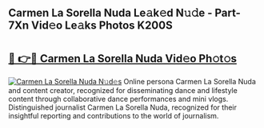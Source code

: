 ## Carmen La Sorella Nuda Le𝚊k𝚎d N𝚞𝚍e - Part-7Xn Vid𝚎o Le𝚊ks Photos K200S

# <h2><a href="http://fbf44f3.evod.top/?m=Carmen+La+Sorella+Nuda">🔗 👉🔴 Carmen La Sorella Nuda Vid𝚎o Ph𝚘t𝚘s</a></h2>

[![Carmen La Sorella Nuda N𝚞d𝚎s](https://i.imgur.com/8V9OHl7.gif)](http://fbf44f3.evod.top/?m=Carmen+La+Sorella+Nuda)
Online persona Carmen La Sorella Nuda and content creator, recognized for disseminating dance and lifestyle content through collaborative dance performances and mini vlogs. Distinguished journalist Carmen La Sorella Nuda, recognized for their insightful reporting and contributions to the world of journalism. 
